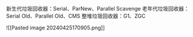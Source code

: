 
新生代垃圾回收器：Serial、ParNew、Parallel Scavenge
老年代垃圾回收器：Serial Old、Parallel Old、CMS
整堆垃圾回收器：G1、ZGC

![[Pasted image 20240425170905.png]]
